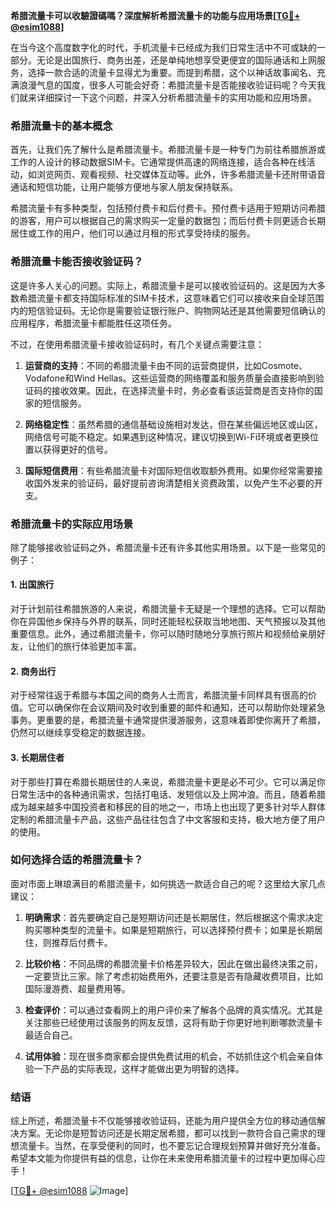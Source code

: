 **希腊流量卡可以收驗證碼嗎？深度解析希腊流量卡的功能与应用场景[[TG💪+ @esim1088](https://t.me/s/esim1088)]**

在当今这个高度数字化的时代，手机流量卡已经成为我们日常生活中不可或缺的一部分。无论是出国旅行、商务出差，还是单纯地想享受更便宜的国际通话和上网服务，选择一款合适的流量卡显得尤为重要。而提到希腊，这个以神话故事闻名、充满浪漫气息的国度，很多人可能会好奇：希腊流量卡是否能接收验证码呢？今天我们就来详细探讨一下这个问题，并深入分析希腊流量卡的实用功能和应用场景。

### 希腊流量卡的基本概念

首先，让我们先了解什么是希腊流量卡。希腊流量卡是一种专门为前往希腊旅游或工作的人设计的移动数据SIM卡。它通常提供高速的网络连接，适合各种在线活动，如浏览网页、观看视频、社交媒体互动等。此外，许多希腊流量卡还附带语音通话和短信功能，让用户能够方便地与家人朋友保持联系。

希腊流量卡有多种类型，包括预付费卡和后付费卡。预付费卡适用于短期访问希腊的游客，用户可以根据自己的需求购买一定量的数据包；而后付费卡则更适合长期居住或工作的用户，他们可以通过月租的形式享受持续的服务。

### 希腊流量卡能否接收验证码？

这是许多人关心的问题。实际上，希腊流量卡是可以接收验证码的。这是因为大多数希腊流量卡都支持国际标准的SIM卡技术，这意味着它们可以接收来自全球范围内的短信验证码。无论你是需要验证银行账户、购物网站还是其他需要短信确认的应用程序，希腊流量卡都能胜任这项任务。

不过，在使用希腊流量卡接收验证码时，有几个关键点需要注意：

1. **运营商的支持**：不同的希腊流量卡由不同的运营商提供，比如Cosmote、Vodafone和Wind Hellas。这些运营商的网络覆盖和服务质量会直接影响到验证码的接收效果。因此，在选择流量卡时，务必查看该运营商是否支持你的国家的短信服务。

2. **网络稳定性**：虽然希腊的通信基础设施相对发达，但在某些偏远地区或山区，网络信号可能不稳定。如果遇到这种情况，建议切换到Wi-Fi环境或者更换位置以获得更好的信号。

3. **国际短信费用**：有些希腊流量卡对国际短信收取额外费用。如果你经常需要接收国外发来的验证码，最好提前咨询清楚相关资费政策，以免产生不必要的开支。

### 希腊流量卡的实际应用场景

除了能够接收验证码之外，希腊流量卡还有许多其他实用场景。以下是一些常见的例子：

#### 1. 出国旅行
对于计划前往希腊旅游的人来说，希腊流量卡无疑是一个理想的选择。它可以帮助你在异国他乡保持与外界的联系，同时还能轻松获取当地地图、天气预报以及其他重要信息。此外，通过希腊流量卡，你可以随时随地分享旅行照片和视频给亲朋好友，让他们的旅行体验更加丰富。

#### 2. 商务出行
对于经常往返于希腊与本国之间的商务人士而言，希腊流量卡同样具有很高的价值。它可以确保你在会议期间及时收到重要的邮件和通知，还可以帮助你处理紧急事务。更重要的是，希腊流量卡通常提供漫游服务，这意味着即使你离开了希腊，仍然可以继续享受稳定的数据连接。

#### 3. 长期居住者
对于那些打算在希腊长期居住的人来说，希腊流量卡更是必不可少。它可以满足你日常生活中的各种通讯需求，包括打电话、发短信以及上网冲浪。而且，随着希腊成为越来越多中国投资者和移民的目的地之一，市场上也出现了更多针对华人群体定制的希腊流量卡产品，这些产品往往包含了中文客服和支持，极大地方便了用户的使用。

### 如何选择合适的希腊流量卡？

面对市面上琳琅满目的希腊流量卡，如何挑选一款适合自己的呢？这里给大家几点建议：

1. **明确需求**：首先要确定自己是短期访问还是长期居住，然后根据这个需求决定购买哪种类型的流量卡。如果是短期旅行，可以选择预付费卡；如果是长期居住，则推荐后付费卡。

2. **比较价格**：不同品牌的希腊流量卡价格差异较大，因此在做出最终决策之前，一定要货比三家。除了考虑初始费用外，还要注意是否有隐藏收费项目，比如国际漫游费、超量费用等。

3. **检查评价**：可以通过查看网上的用户评价来了解各个品牌的真实情况。尤其是关注那些已经使用过该服务的网友反馈，这将有助于你更好地判断哪款流量卡最适合自己。

4. **试用体验**：现在很多商家都会提供免费试用的机会，不妨抓住这个机会亲自体验一下产品的实际表现，这样才能做出更为明智的选择。

### 结语

综上所述，希腊流量卡不仅能够接收验证码，还能为用户提供全方位的移动通信解决方案。无论你是短暂访问还是长期定居希腊，都可以找到一款符合自己需求的理想流量卡。当然，在享受便利的同时，也不要忘记合理规划预算并做好充分准备。希望本文能为你提供有益的信息，让你在未来使用希腊流量卡的过程中更加得心应手！

[[TG💪+ @esim1088](https://t.me/s/esim1088) ![Image](https://i.postimg.cc/4NQfJmqS/Snipaste-2025-05-13-00-14-12.png)]